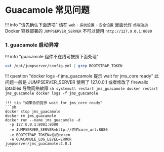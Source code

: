 # Guacamole 常见问题

!!! info "请先确认下面选项"
    请在 `web` - `系统设置` - `安全设置` 里面允许 `终端注册`  
    Docker 容器部署的 `JUMPSERVER_SERVER` 不可以使用 `http://127.0.0.1:8080`

### 1. guacamole 启动异常

!!! info "guacamole 组件不在线可按照下面处理"

```sh
cat /opt/jumpserver/config.yml | grep BOOTSTRAP_TOKEN
```

!!! question "docker logs -f jms_guacamole 提示 wait for jms_core ready"
    此问题一般是 JUMPSERVER_SERVER 使用了 127.0.0.1 或者修改了 firewalld iptables 导致网络故障
    ```sh
    systemctl restart jms_guacamole
    docker restart jms_guacamole
    docker logs -f jms_guacamole
    ```

    !!! tip "如果依旧提示 wait for jms_core ready"
    ```sh
    docker stop jms_guacamole
    docker rm jms_guacamole
    docker run --name jms_guacamole -d
      -p 127.0.0.1:8081:8080
      -e JUMPSERVER_SERVER=http://你的core_url:8080
      -e BOOTSTRAP_TOKEN=你的token
      -e GUACAMOLE_LOG_LEVEL=ERROR
    jumpserver/jms_guacamole:2.0.1
    ```
